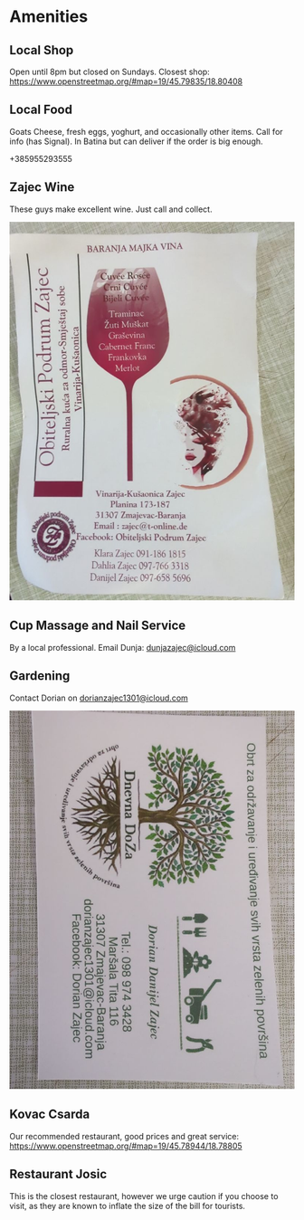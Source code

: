 # Amenities

## Local Shop

Open until 8pm but closed on Sundays.  Closest shop:  https://www.openstreetmap.org/#map=19/45.79835/18.80408

## Local Food

Goats Cheese, fresh eggs, yoghurt, and occasionally other items.  Call for info (has Signal).  In Batina but can deliver if the order is big enough.

+385955293555

## Zajec Wine

These guys make excellent wine.  Just call and collect.

![](static/assets/img/zajecwine.png)

## Cup Massage and Nail Service

By a local professional.  Email Dunja:  dunjazajec@icloud.com

## Gardening

Contact Dorian on dorianzajec1301@icloud.com

![](static/assets/img/gardening.png)

## Kovac Csarda

Our recommended restaurant, good prices and great service:  https://www.openstreetmap.org/#map=19/45.78944/18.78805

## Restaurant Josic

This is the closest restaurant, however we urge caution if you choose to visit, as they are known to inflate the size of the bill for tourists.

